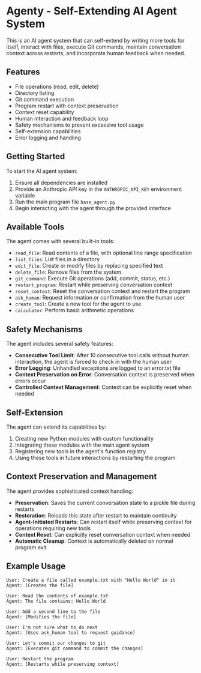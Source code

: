 # Agenty - Self-Extending AI Agent System

This is an AI agent system that can self-extend by writing more tools for itself,
interact with files, execute Git commands, maintain conversation context across restarts,
and incorporate human feedback when needed.

## Features

- File operations (read, edit, delete)
- Directory listing
- Git command execution
- Program restart with context preservation
- Context reset capability
- Human interaction and feedback loop
- Safety mechanisms to prevent excessive tool usage
- Self-extension capabilities
- Error logging and handling

## Getting Started

To start the AI agent system:

1. Ensure all dependencies are installed
2. Provide an Anthropic API key in the `ANTHROPIC_API_KEY` environment variable
3. Run the main program file `base_agent.py`
4. Begin interacting with the agent through the provided interface

## Available Tools

The agent comes with several built-in tools:

- `read_file`: Read contents of a file, with optional line range specification
- `list_files`: List files in a directory
- `edit_file`: Create or modify files by replacing specified text
- `delete_file`: Remove files from the system
- `git_command`: Execute Git operations (add, commit, status, etc.)
- `restart_program`: Restart while preserving conversation context
- `reset_context`: Reset the conversation context and restart the program
- `ask_human`: Request information or confirmation from the human user
- `create_tool`: Create a new tool for the agent to use
- `calculator`: Perform basic arithmetic operations

## Safety Mechanisms

The agent includes several safety features:

- **Consecutive Tool Limit**: After 10 consecutive tool calls without human interaction, the agent is forced to check in with the human user
- **Error Logging**: Unhandled exceptions are logged to an error.txt file
- **Context Preservation on Error**: Conversation context is preserved when errors occur
- **Controlled Context Management**: Context can be explicitly reset when needed

## Self-Extension

The agent can extend its capabilities by:

1. Creating new Python modules with custom functionality
2. Integrating these modules with the main agent system
3. Registering new tools in the agent's function registry
4. Using these tools in future interactions by restarting the program

## Context Preservation and Management

The agent provides sophisticated context handling:

- **Preservation**: Saves the current conversation state to a pickle file during restarts
- **Restoration**: Reloads this state after restart to maintain continuity
- **Agent-Initiated Restarts**: Can restart itself while preserving context for operations requiring new tools
- **Context Reset**: Can explicitly reset conversation context when needed
- **Automatic Cleanup**: Context is automatically deleted on normal program exit

## Example Usage

```
User: Create a file called example.txt with "Hello World" in it
Agent: [Creates the file]

User: Read the contents of example.txt
Agent: The file contains: Hello World

User: Add a second line to the file
Agent: [Modifies the file]

User: I'm not sure what to do next
Agent: [Uses ask_human tool to request guidance]

User: Let's commit our changes to git
Agent: [Executes git command to commit the changes]

User: Restart the program
Agent: [Restarts while preserving context]
```
